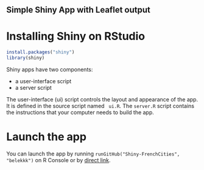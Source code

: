 ## Simple Shiny App with Leaflet output

# Installing Shiny on RStudio

``` r
install.packages("shiny")
library(shiny)
```

Shiny apps have two components:
- a user-interface script
- a server script

The user-interface (ui) script controls the layout and appearance of the app. It is defined in the source script named `
ui.R`.
The `server.R` script contains the instructions that your computer needs to build the app.

# Launch the app 

You can launch the app by running `runGitHub("Shiny-FrenchCities", "belekkk")` on R Console or by [direct link](http://french-cities.axelbellec.fr/).
